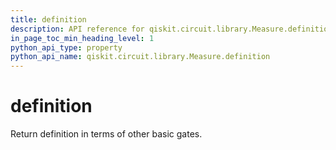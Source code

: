 ```yaml
---
title: definition
description: API reference for qiskit.circuit.library.Measure.definition
in_page_toc_min_heading_level: 1
python_api_type: property
python_api_name: qiskit.circuit.library.Measure.definition
---
```


# definition

Return definition in terms of other basic gates.

